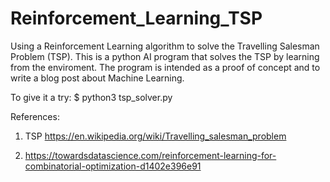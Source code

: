 # Reinforcement_Learning_TSP
Using a Reinforcement Learning algorithm to solve the Travelling Salesman Problem (TSP).
This is a python AI program that solves the TSP by learning from the enviroment. 
The program is intended as a proof of concept and to write a blog post about Machine Learning. 

To give it a try: 
$ python3 tsp_solver.py

References:
1) TSP https://en.wikipedia.org/wiki/Travelling_salesman_problem

2) https://towardsdatascience.com/reinforcement-learning-for-combinatorial-optimization-d1402e396e91
